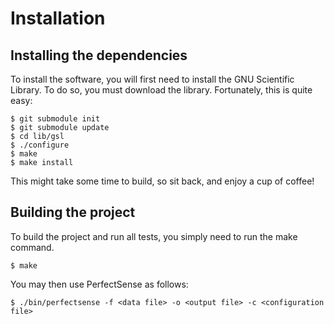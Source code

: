 # Installation

## Installing the dependencies

To install the software, you will first need to install the GNU Scientific Library. To do so, you must download
the library. Fortunately, this is quite easy:

```
$ git submodule init
$ git submodule update
$ cd lib/gsl
$ ./configure
$ make
$ make install
```

This might take some time to build, so sit back, and enjoy a cup of coffee!

## Building the project

To build the project and run all tests, you simply need to run the make command.

```
$ make
```

You may then use PerfectSense as follows:

```
$ ./bin/perfectsense -f <data file> -o <output file> -c <configuration file>
```
